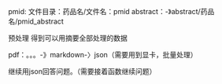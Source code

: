 pmid:  文件目录：药品名/文件名：pmid
abstract：-》abstract/药品名/pmid_abstract

预处理 得到可以用摘要全部处理的数据



pdf：。。。-》markdown-〉json（需要用到显卡，批量处理）

继续用json回答问题。（需要接着函数继续问题）


